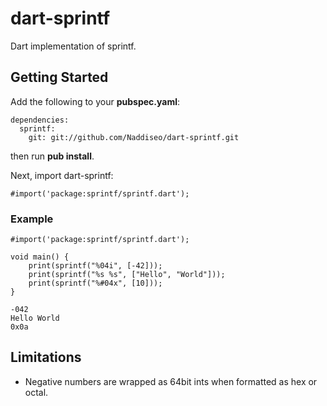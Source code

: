 dart-sprintf
============

Dart implementation of sprintf.

Getting Started
---------------

Add the following to your **pubspec.yaml**:

```
dependencies:
  sprintf:
    git: git://github.com/Naddiseo/dart-sprintf.git
```

then run **pub install**.

Next, import dart-sprintf:

```
#import('package:sprintf/sprintf.dart');
```

### Example
```
#import('package:sprintf/sprintf.dart');

void main() {
	print(sprintf("%04i", [-42]));
	print(sprintf("%s %s", ["Hello", "World"]));
	print(sprintf("%#04x", [10]));
}
```

```
-042
Hello World
0x0a
```

Limitations
-----------

* Negative numbers are wrapped as 64bit ints when formatted as hex or octal.
